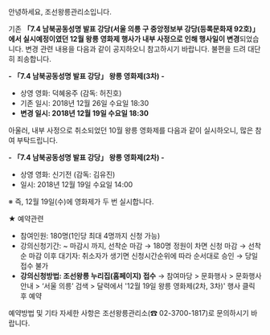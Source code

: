 안녕하세요, 조선왕릉관리소입니다.

기존 **「7.4 남북공동성명 발표 강당(서울 의릉 구 중앙정보부 강당(등록문화재 92호)」에서 실시예정이였던 12월 왕릉 영화제 행사가 내부 사정으로 인해 행사일이 변경**되었습니다. 변경 관련 내용을 다음과 같이 공지하오니 참고하시기 바랍니다. 불편을 드려 대단히 죄송합니다.

**- 「7.4 남북공동성명 발표 강당」 왕릉 영화제(3차) -**
- 상영 영화: 덕혜옹주 (감독: 허진호)
- 기존 일시: 2018년 12월 26일 수요일 18:30
- **변경 일시: 2018년 12월 19일 수요일 18:30**

아울러, 내부 사정으로 취소되었던 10월 왕릉 영화제를 다음과 같이 실시하오니, 많은 참여 부탁드립니다.

**- 「7.4 남북공동성명 발표 강당」 왕릉 영화제(2차) -**
- 상영 영화: 신기전 (감독: 김유진)
- 일시: 2018년 12월 19일 수요일 14:00

※ 즉, 12월 19일(수)에 영화제가 두 번 실시합니다.

★ 예약관련
- 참여인원: 180명(1인당 최대 4명까지 신청 가능)
- 강의신청기간: ~ 마감시 까지, 선착순 마감
  → 180명 정원이 차면 신청 마감
  → 선착순 마감 이후 대기자: 취소자가 생기면 신청시간순위에 따라 순서대로 승인
  → 당일 접수 불가
- **강의신청방법: 조선왕릉 누리집(홈페이지) 접수**
  → 참여마당 > 문화행사 > 문화행사 안내 > ‘서울 의릉’ 검색 > 달력에서 '12월 19일 왕릉 영화제(2차, 3차)' 행사 클릭 후 예약

예약방법 및 기타 자세한 사항은 조선왕릉관리소(☎ 02-3700-1817)로 문의하시기 바랍니다.
